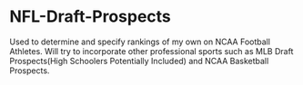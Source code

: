 # NFL-Draft-Prospects

Used to determine and specify rankings of my own on NCAA Football Athletes. Will try to incorporate other professional sports such as 
MLB Draft Prospects(High Schoolers Potentially Included) and NCAA Basketball Prospects. 

